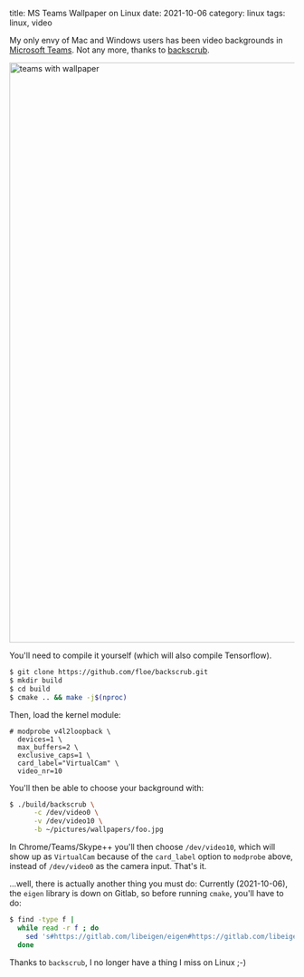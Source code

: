 title: MS Teams Wallpaper on Linux
date: 2021-10-06
category: linux
tags: linux, video

My only envy of Mac and Windows users has been video backgrounds in
[Microsoft
Teams](https://www.microsoft.com/nb-no/microsoft-teams/). Not any
more, thanks to [backscrub](https://github.com/floe/backscrub).

<a href="/graphics/2021/2021-10-07-teams-with-wallpaper.jpg">
  <img
    class="centered"
    src="/graphics/2021/2021-10-07-teams-with-wallpaper.jpg"
    alt="teams with wallpaper"
    style="width: 1024px"
  />
</a>  

You'll need to compile it yourself (which will also compile
Tensorflow).

```bash
$ git clone https://github.com/floe/backscrub.git
$ mkdir build
$ cd build
$ cmake .. && make -j$(nproc)
```

Then, load the kernel module:

```text
# modprobe v4l2loopback \
  devices=1 \
  max_buffers=2 \
  exclusive_caps=1 \
  card_label="VirtualCam" \
  video_nr=10
```

You'll then be able to choose your background with:

```bash
$ ./build/backscrub \
      -c /dev/video0 \
      -v /dev/video10 \
      -b ~/pictures/wallpapers/foo.jpg
```

In Chrome/Teams/Skype++ you'll then choose `/dev/video10`, which will
show up as `VirtualCam` because of the `card_label` option to
`modprobe` above, instead of `/dev/video0` as the camera input. That's
it.

...well, there is actually another thing you must do: Currently
(2021-10-06), the `eigen` library is down on Gitlab, so before running
`cmake`, you'll have to do:

```bash
$ find -type f | 
  while read -r f ; do 
    sed 's#https://gitlab.com/libeigen/eigen#https://gitlab.com/libeigen/eigen-backup#g' "$f"; 
  done
```
    
Thanks to `backscrub`, I no longer have a thing I miss on Linux ;-)
